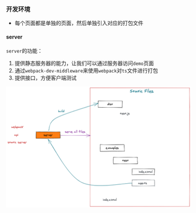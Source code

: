 ### 开发环境
* 每个页面都是单独的页面，然后单独引入对应的打包文件

#### server
`server`的功能：
1. 提供静态服务器的能力，让我们可以通过服务器访问`demo`页面
2. 通过`webpack-dev-middleware`来使用`webpack`对`ts`文件进行打包
3. 提供接口，方便客户端测试

![](https://raw.githubusercontent.com/wangkaiwd/drawing-bed/master/demo-of-webpack.png)